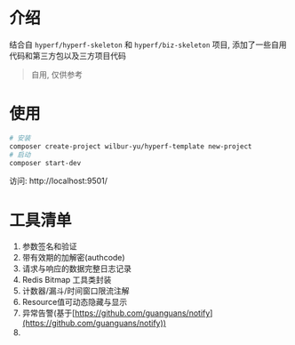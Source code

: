 # 介绍
结合自 `hyperf/hyperf-skeleton` 和 `hyperf/biz-skeleton` 项目, 添加了一些自用代码和第三方包以及三方项目代码
> 自用, 仅供参考

# 使用
```bash
# 安装
composer create-project wilbur-yu/hyperf-template new-project
# 启动
composer start-dev
```
访问: http://localhost:9501/

# 工具清单
1. 参数签名和验证
2. 带有效期的加解密(authcode)
3. 请求与响应的数据完整日志记录
4. Redis Bitmap 工具类封装
5. 计数器/漏斗/时间窗口限流注解
6. Resource值可动态隐藏与显示
7. 异常告警(基于[https://github.com/guanguans/notify](https://github.com/guanguans/notify))
8. 
